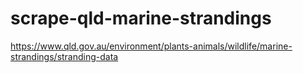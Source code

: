 # scrape-qld-marine-strandings

https://www.qld.gov.au/environment/plants-animals/wildlife/marine-strandings/stranding-data
